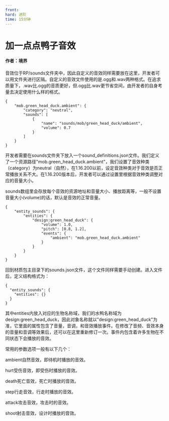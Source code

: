 ```yaml
---
front:
hard: 进阶
time: 15分钟
---
```


# 加一点点鸭子音效



#### 作者：境界



音效位于RP/sounds文件夹中，因此自定义的音效同样需要放在这里，开发者可以用文件夹进行区隔。自定义的音效文件使用的是.ogg和.wav两种格式。在追求质量下，.wav比.ogg的音质更好，但.ogg比.wav更节省空间，由开发者的自身考量去决定使用什么样的格式。

```
{
	"mob.green_head_duck.ambient": {
		"category": "neutral",
		"sounds": [
            {
                "name": "sounds/mob/green_head_duck/ambient",
                "volume": 0.7
            }
        ]
	}
}
```



开发者需要在sounds文件夹下放入一个sound_definitions.json文件。我们定义了一个资源路径"mob.green_head_duck.ambient"，我们设置了音效种类（category）为neutral（自然），在1.16.200以前，设定音效种类对于音效是否正常播放关系不大。在1.16.200版本后，开发者可以通过设置里根据音效种类调整对应的音量大小。

sounds数组里会存放每个音效的资源地址和音量大小、播放距离等，一般不设置音量大小(volume)的话，默认是音效的正常音量。

```
{
    "entity_sounds": {
        "entities": {
			"design:green_head_duck": {
				"volume": 1.0,
                "pitch": [0.8, 1.2],
                "events": {
                    "ambient": "mob.green_head_duck.ambient"
				}
			}
		}
	}
}
```



回到材质包主目录下的sounds.json文件，这个文件同样需要手动创建。进入文件后，定义结构格式为：

```
{
  "entity_sounds": {
    "entities": {}
  }
}
```



其中entities内放入对应的生物名称域，我们的水鸭名称域为design:green_head_duck，因此对象名称就以"design:green_head_duck"为准，它里面的属性包含了音量，音调，和音效播放事件。在修改了音频、音效本身的音量和音调等效果后，还可以在这里重新修订一次。事件内包含着许多生物在不同状态下会播放的音效。

常用的参数选项一般有以下几个：

ambient自然音效，即待机时播放的音效。

hurt受伤音效，即受伤时播放的音效。

death死亡音效，死亡时播放的音效。

step行走音效，行走时播放的音效。

attack攻击音效，攻击时的音效。

shoot射击音效，设计时播放的音效。